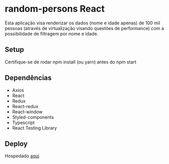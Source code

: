 # random-persons React

Esta aplicação visa renderizar os dados (nome e idade apenas) de 100 mil pessoas (através de virtualização visando questões de performance) com a possibilidade de filtragem por nome e idade.

## Setup

Certifique-se de rodar npm install (ou yarn) antes do npm start

## Dependências

- Axios
- React
- Redux
- React-redux
- React-window
- Styled-components
- Typescript
- React Testing Library

## Deploy

Hospedado [aqui](https://random-persons-react.netlify.app)

